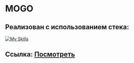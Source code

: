 # MOGO 
## Реализован с использованием стека:

[![My Skills](https://skillicons.dev/icons?i=html,sass,js,gulp)](https://skillicons.dev)

## Ссылка: [Посмотреть](https://alpha3625.github.io/MOGO/)
